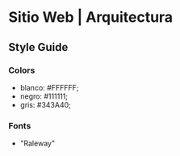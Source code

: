 # Sitio Web | Arquitectura

## Style Guide
### Colors
- blanco: #FFFFFF;
- negro: #111111;
- gris: #343A40;

### Fonts 
- "Raleway"